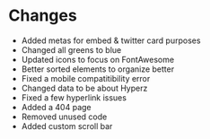 # Changes
- Added metas for embed & twitter card purposes
- Changed all greens to blue
- Updated icons to focus on FontAwesome
- Better sorted elements to organize better
- Fixed a mobile compatitibility error
- Changed data to be about Hyperz
- Fixed a few hyperlink issues
- Added a 404 page
- Removed unused code
- Added custom scroll bar
